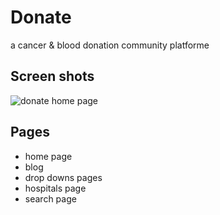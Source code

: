 # Donate 
a cancer & blood donation community platforme

##  Screen shots
![donate home page](https://ik.imagekit.io/ykyl2djdvw/doante_HsAQkV_jNZNP.JPG)
## Pages 

- home page
- blog
- drop downs pages
- hospitals  page
- search page
